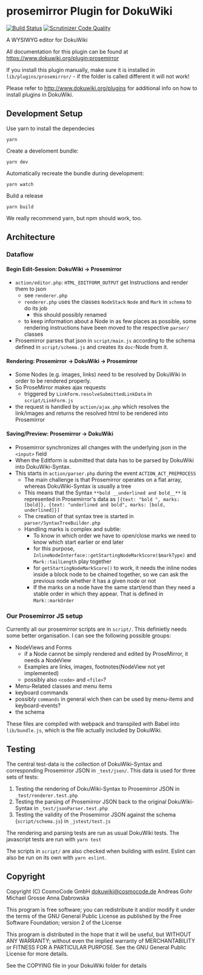 # prosemirror Plugin for DokuWiki
[![Build Status](https://travis-ci.org/cosmocode/dokuwiki-plugin-prosemirror.svg?branch=master)](https://travis-ci.org/cosmocode/dokuwiki-plugin-prosemirror) [![Scrutinizer Code Quality](https://scrutinizer-ci.com/g/cosmocode/dokuwiki-plugin-prosemirror/badges/quality-score.png?b=master)](https://scrutinizer-ci.com/g/cosmocode/dokuwiki-plugin-prosemirror/?branch=master)

A WYSIWYG editor for DokuWiki

All documentation for this plugin can be found at 
https://www.dokuwiki.org/plugin:prosemirror

If you install this plugin manually, make sure it is installed in 
``lib/plugins/prosemirror/`` - if the folder is called different it
will not work!

Please refer to http://www.dokuwiki.org/plugins for additional info
on how to install plugins in DokuWiki.

## Development Setup

Use yarn to install the dependecies

    yarn

Create a develoment bundle:

    yarn dev

Automatically recreate the bundle during development:

    yarn watch

Build a release

    yarn build

We really recommend yarn, but npm should work, too.

## Architecture

### Dataflow

#### Begin Edit-Session: DokuWiki -> Prosemirror
- `action/editor.php`: `HTML_EDITFORM_OUTPUT` get Instructions and render them to json
  - see `renderer.php`
  - `renderer.php` uses the classes `NodeStack` `Node` and `Mark` in `schema` to do its job
    - this should possibly renamed
  - to keep information about a Node in as few places as possible,
  some rendering instructions have been moved to the respective `parser/` classes
- Prosemirror parses that json in `script/main.js` according to the schema defined in
`script/schema.js` and creates its `doc`-Node from it.

#### Rendering: Prosemirror -> DokuWiki -> Prosemirror
- Some Nodes (e.g. images, links) need to be resolved by DokuWiki in order to be rendered properly.
- So ProseMirror makes ajax requests
  - triggered by `LinkForm.resolveSubmittedLinkData` in `script/LinkForm.js`
- the request is handled by `action/ajax.php` which resolves the link/images and returns
the resolved html to be rendered into Prosemirror


#### Saving/Preview: Prosemirror -> DokuWiki
- Prosemirror synchronizes all changes with the underlying json in the `<input>` field
- When the Editform is submitted that data has to be parsed by DokuWiki into DokuWiki-Syntax.
- This starts in `action/parser.php` during the event `ACTION_ACT_PREPROCESS`
  - The main challenge is that Prosemirror operates on a flat array, whereas DokuWiki-Syntax is usually a tree
  - This means that the Syntax `**bold __underlined and bold__**` is represented in Prosemirror's data as
  `[{text: "bold ", marks: [bold]}, {text: "underlined and bold", marks: [bold, underlined]}]`
  - The creation of that syntax tree is started in `parser/SyntaxTreeBuilder.php`
  - Handling marks is complex and subtle:
    - To know in which order we have to open/close marks we need to know which start
    earlier or end later
    - for this purpose, `InlineNodeInterface::getStartingNodeMarkScore($markType)`
    and `Mark::tailLength` play together
    - for `getStartingNodeMarkScore()` to work, it needs the inline nodes inside a block node to be
    chained together, so we can ask the previous node whether it has a given node or not
    - If the marks on a node have the same start/end than they need a stable order in which they appear.
    That is defined in `Mark::markOrder`

### Our Prosemirror JS setup
Currently all our prosemirror scripts are in `script/`.
This definietly needs some better organisation.
I can see the following possible groups:
- NodeViews and Forms
  - if a Node cannot be simply rendered and edited by ProseMirror, it needs a NodeView
  - Examples are links, images, footnotes(NodeView not yet implemented)
  - possibly also `<code>` and `<file>`?
- Menu-Related classes and menu items
- keyboard commands
- possibly `commands` in general wich then can be used by menu-items and keyboard-events?
- the schema

These files are compiled with webpack and transpiled with Babel into `lib/bundle.js`,
which is the file actually included by DokuWiki.

## Testing
The central test-data is the collection of DokuWiki-Syntax and corresponding Prosemirror JSON
in `_test/json/`. This data is used for three sets of tests:
1. Testing the rendering of DokuWiki-Syntax to Prosemirror JSON in `_test/renderer.test.php`
1. Testing the parsing of Prosemirror JSON back to the original DokuWiki-Syntax in `_test/jsonParser.test.php`
1. Testing the validity of the Prosemirror JSON against the schema (`script/schema.js`) in `_jstest/test.js`

The rendering and parsing tests are run as usual DokuWiki tests.
The javascript tests are run with `yarn test`

The scripts in `script/` are also checked when building with eslint.
Eslint can also be run on its own with `yarn eslint`.

## Copyright
Copyright (C) CosmoCode GmbH <dokuwiki@cosmocode.de>
    Andreas Gohr
    Michael Grosse
    Anna Dabrowska

This program is free software; you can redistribute it and/or modify
it under the terms of the GNU General Public License as published by
the Free Software Foundation; version 2 of the License

This program is distributed in the hope that it will be useful,
but WITHOUT ANY WARRANTY; without even the implied warranty of
MERCHANTABILITY or FITNESS FOR A PARTICULAR PURPOSE.  See the
GNU General Public License for more details.

See the COPYING file in your DokuWiki folder for details
